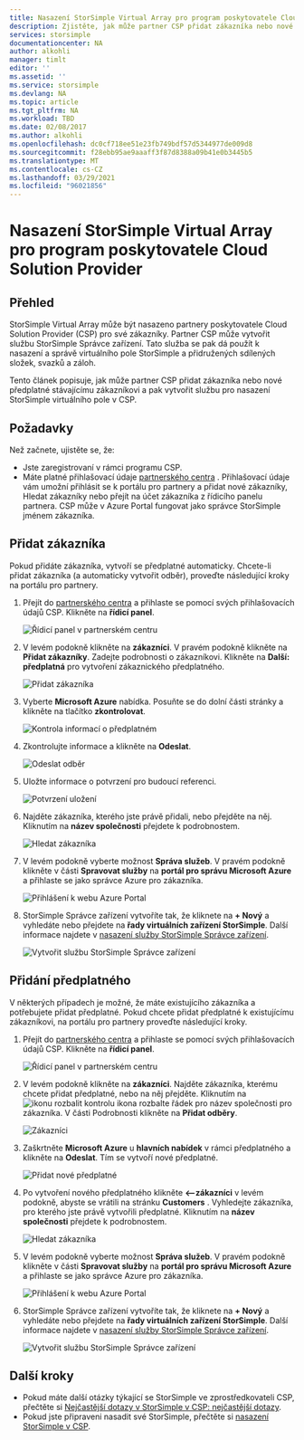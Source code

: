 ```yaml
---
title: Nasazení StorSimple Virtual Array pro program poskytovatele Cloud Solution Provider
description: Zjistěte, jak může partner CSP přidat zákazníka nebo nové předplatné stávajícímu zákazníkovi a pak vytvořit službu pro nasazení StorSimple virtuálního pole v CSP.
services: storsimple
documentationcenter: NA
author: alkohli
manager: timlt
editor: ''
ms.assetid: ''
ms.service: storsimple
ms.devlang: NA
ms.topic: article
ms.tgt_pltfrm: NA
ms.workload: TBD
ms.date: 02/08/2017
ms.author: alkohli
ms.openlocfilehash: dc0cf718ee51e23fb749bdf57d5344977de009d8
ms.sourcegitcommit: f28ebb95ae9aaaff3f87d8388a09b41e0b3445b5
ms.translationtype: MT
ms.contentlocale: cs-CZ
ms.lasthandoff: 03/29/2021
ms.locfileid: "96021856"
---
```

# <a name="deploy-storsimple-virtual-array-for-cloud-solution-provider-program"></a>Nasazení StorSimple Virtual Array pro program poskytovatele Cloud Solution Provider

## <a name="overview"></a>Přehled

StorSimple Virtual Array může být nasazeno partnery poskytovatele Cloud Solution Provider (CSP) pro své zákazníky. Partner CSP může vytvořit službu StorSimple Správce zařízení. Tato služba se pak dá použít k nasazení a správě virtuálního pole StorSimple a přidružených sdílených složek, svazků a záloh.

Tento článek popisuje, jak může partner CSP přidat zákazníka nebo nové předplatné stávajícímu zákazníkovi a pak vytvořit službu pro nasazení StorSimple virtuálního pole v CSP.

## <a name="prerequisites"></a>Požadavky

Než začnete, ujistěte se, že:

- Jste zaregistrovaní v rámci programu CSP.
- Máte platné přihlašovací údaje [partnerského centra](https://partnercenter.microsoft.com/) . Přihlašovací údaje vám umožní přihlásit se k portálu pro partnery a přidat nové zákazníky, Hledat zákazníky nebo přejít na účet zákazníka z řídicího panelu partnera. CSP může v Azure Portal fungovat jako správce StorSimple jménem zákazníka.
                             
## <a name="add-a-customer"></a>Přidat zákazníka

Pokud přidáte zákazníka, vytvoří se předplatné automaticky. Chcete-li přidat zákazníka (a automaticky vytvořit odběr), proveďte následující kroky na portálu pro partnery.

1. Přejít do [partnerského centra](https://partnercenter.microsoft.com/) a přihlaste se pomocí svých přihlašovacích údajů CSP. Klikněte na **řídicí panel**.

     ![Řídicí panel v partnerském centru](./media/storsimple-partner-csp-deploy/image1.png)
                              
2. V levém podokně klikněte na **zákazníci**. V pravém podokně klikněte na **Přidat zákazníky**. Zadejte podrobnosti o zákazníkovi. Klikněte na **Další: předplatná** pro vytvoření zákaznického předplatného.

    ![Přidat zákazníka](./media/storsimple-partner-csp-deploy/image2.png)

3.  Vyberte **Microsoft Azure** nabídka. Posuňte se do dolní části stránky a klikněte na tlačítko **zkontrolovat**.

    ![Kontrola informací o předplatném](./media/storsimple-partner-csp-deploy/image3.png)
                              
4. Zkontrolujte informace a klikněte na **Odeslat**.

    ![Odeslat odběr](./media/storsimple-partner-csp-deploy/image4.png)

5. Uložte informace o potvrzení pro budoucí referenci.

    ![Potvrzení uložení](./media/storsimple-partner-csp-deploy/image5.png)

6. Najděte zákazníka, kterého jste právě přidali, nebo přejděte na něj. Kliknutím na **název společnosti** přejdete k podrobnostem.

    ![Hledat zákazníka](./media/storsimple-partner-csp-deploy/image6.png)  

7. V levém podokně vyberte možnost **Správa služeb**. V pravém podokně klikněte v části **Spravovat služby** na **portál pro správu Microsoft Azure** a přihlaste se jako správce Azure pro zákazníka.

    ![Přihlášení k webu Azure Portal](./media/storsimple-partner-csp-deploy/image9.png)

8. StorSimple Správce zařízení vytvoříte tak, že kliknete na **+ Nový** a vyhledáte nebo přejdete na **řady virtuálních zařízení StorSimple**. Další informace najdete v [nasazení služby StorSimple Správce zařízení](storsimple-virtual-array-manage-service.md).

    ![Vytvořit službu StorSimple Správce zařízení](./media/storsimple-partner-csp-deploy/image8.png)


## <a name="add-a-subscription"></a>Přidání předplatného

V některých případech je možné, že máte existujícího zákazníka a potřebujete přidat předplatné. Pokud chcete přidat předplatné k existujícímu zákazníkovi, na portálu pro partnery proveďte následující kroky.

1. Přejít do [partnerského centra](https://partnercenter.microsoft.com/) a přihlaste se pomocí svých přihlašovacích údajů CSP. Klikněte na **řídicí panel**.

     ![Řídicí panel v partnerském centru](./media/storsimple-partner-csp-deploy/image1.png)
                              
2. V levém podokně klikněte na **zákazníci**. Najděte zákazníka, kterému chcete přidat předplatné, nebo na něj přejděte. Kliknutím na ![ ikonu rozbalit kontrolu ikona ](./media/storsimple-partner-csp-deploy/expand_pane_icon.png) rozbalte řádek pro název společnosti pro zákazníka. V části Podrobnosti klikněte na **Přidat odběry**.

    ![Zákazníci](./media/storsimple-partner-csp-deploy/image10.png)

3. Zaškrtněte **Microsoft Azure** u **hlavních nabídek** v rámci předplatného a klikněte na **Odeslat**. Tím se vytvoří nové předplatné.

    ![Přidat nové předplatné](./media/storsimple-partner-csp-deploy/image11.png)

6. Po vytvoření nového předplatného klikněte **<--zákazníci** v levém podokně, abyste se vrátili na stránku **Customers** . Vyhledejte zákazníka, pro kterého jste právě vytvořili předplatné. Kliknutím na **název společnosti** přejdete k podrobnostem.

    ![Hledat zákazníka](./media/storsimple-partner-csp-deploy/image6.png)  

7. V levém podokně vyberte možnost **Správa služeb**. V pravém podokně klikněte v části **Spravovat služby** na **portál pro správu Microsoft Azure** a přihlaste se jako správce Azure pro zákazníka.

    ![Přihlášení k webu Azure Portal](./media/storsimple-partner-csp-deploy/image9.png)

8. StorSimple Správce zařízení vytvoříte tak, že kliknete na **+ Nový** a vyhledáte nebo přejdete na **řady virtuálních zařízení StorSimple**. Další informace najdete v [nasazení služby StorSimple Správce zařízení](storsimple-virtual-array-manage-service.md).

    ![Vytvořit službu StorSimple Správce zařízení](./media/storsimple-partner-csp-deploy/image8.png)

## <a name="next-steps"></a>Další kroky

- Pokud máte další otázky týkající se StorSimple ve zprostředkovateli CSP, přečtěte si [Nejčastější dotazy v StorSimple v CSP: nejčastější dotazy](storsimple-partner-csp-faq.md).
- Pokud jste připraveni nasadit své StorSimple, přečtěte si [nasazení StorSimple v CSP](storsimple-partner-csp-deploy.md).
